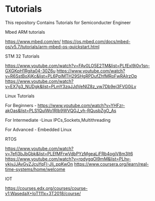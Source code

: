 # Tutorials
This repository Contains Tutorials for Semiconducter Engineer

Mbed ARM tutorials

https://www.mbed.com/en/
https://os.mbed.com/docs/mbed-os/v5.7/tutorials/arm-mbed-os-quickstart.html

STM 32 Tutorials

https://www.youtube.com/watch?v=FAv0LO5E2TM&list=PLfExI9i0v1sn-GXGKpH1Rgjta04-30Z6u
https://www.youtube.com/watch?v=R6SstBoXjKc&list=PL6PplMTH29SHgRPDufZhfMRoFwRAIrzOp
https://www.youtube.com/watch?v=EX7g3_NUDgk&list=PLmY3zqJJdVeNIZ8z_yw7Db9ej3FVG0iLy


Linux Tutorials

For Beginners -  https://www.youtube.com/watch?v=YHFzr-akOas&list=PLS1QulWo1RIb9WVQGJ_vh-RQusbZgO_As

For Intermediate -Linux IPCs,Sockets,Multithreading

For Advanced   - Embedded Linux


RTOS

https://www.youtube.com/watch?v=7efj3bJbGbk&list=PLEfMFrwVdbPYzMgeaLiFRb4ogjV8m3lt6
https://www.youtube.com/watch?v=rpdygqOI9mM&list=PLhv-vkjvJJAvGyZJcuYqFI-JIi_ppKwOn
https://www.coursera.org/learn/real-time-systems/home/welcome

IOT

https://courses.edx.org/courses/course-v1:WasedaX+IoT111x+3T2018/course/
